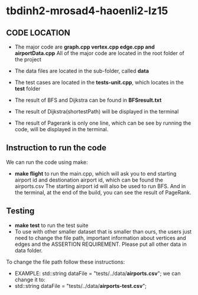 # tbdinh2-mrosad4-haoenli2-lz15

## CODE LOCATION
* The major code are **graph.cpp vertex.cpp edge.cpp and airportData.cpp**
All of the major code are located in the root folder of the project

* The data files are located in the sub-folder, called **data**
* The test cases are located in the **tests-unit.cpp**, which locates in the **test** folder

* The result of BFS and Dijkstra can be found in **BFSresult.txt**
* The result of Dijkstra(shortestPath) will be displayed in the terminal
* The result of Pagerank is only one line, which can be see by running the code, will be displayed in the terminal.

## Instruction to run the code
We can run the code using make:
* **make flight** to run the main.cpp, which will ask you to end starting airport id and destionation airport id, which can be found the airports.csv
The starting airport id will also be used to run BFS.
And in the terminal, at the end of the build, you can see the result of PageRank.

## Testing
* **make test** to run the test suite
* To use with other smaller dataset that is smaller than ours, the users just need to change the file path, important information about vertices and edges and the ASSERTION REQUIREMENT. Please put all other data in data folder.

To change the file path follow these instructions:

* EXAMPLE: std::string dataFile = "tests/../data/**airports.csv**";
we can change it to:
* std::string dataFile = "tests/../data/**airports-test.csv**";


